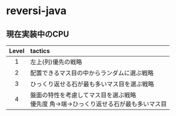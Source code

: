 # reversi-java

## 現在実装中のCPU

|Level|tactics|
|:-:|:--|
| 1 | 左上(列)優先の戦略 |
| 2 | 配置できるマス目の中からランダムに選ぶ戦略 |
| 3 | ひっくり返せる石が最も多いマス目を選ぶ戦略 |
| 4 | 盤面の特性を考慮してマス目を選ぶ戦略<br>優先度 角→端→ひっくり返せる石が最も多いマス目|